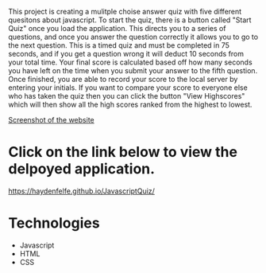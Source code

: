 This project is creating a mulitple choise answer quiz with five different quesitons about javascript. To start the quiz, there is a button called "Start Quiz" once you load the application. This directs you to a series of questions, and once you answer the question correctly it allows you to go to the next question. This is a timed quiz and must be completed in 75 seconds, and if you get a question wrong it will deduct 10 seconds from your total time. Your final score is calculated based off how many seconds you have left on the time when you submit your answer to the fifth question. Once finished, you are able to record your score to the local server by entering your initials. If you want to compare your score to everyone else who has taken the quiz then you can click the button "View Highscores" which will then show all the high scores ranked from the highest to lowest. 

[Screenshot of the website](assets/JavascriptQuizScreenshot.png)
# Click on the link below to view the delpoyed application.
https://haydenfelfe.github.io/JavascriptQuiz/

# Technologies
* Javascript
* HTML
* CSS

